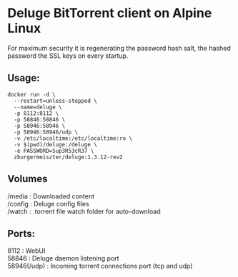 # Deluge BitTorrent client on Alpine Linux

For maximum security it is regenerating the password hash salt, the hashed password the SSL keys on every startup.

## Usage:
```
docker run -d \
  --restart=unless-stopped \
  --name=deluge \
  -p 8112:8112 \
  -p 58846:58846 \
  -p 58946:58946 \
  -p 58946:58946/udp \
  -v /etc/localtime:/etc/localtime:ro \
  -v $(pwd)/deluge:/deluge \
  -e PASSWORD=5up3R53cR37 \
  zburgermeiszter/deluge:1.3.12-rev2
```

## Volumes
/media : Downloaded content  
/config : Deluge config files  
/watch : .torrent file watch folder for auto-download

## Ports:
8112 : WebUI  
58846 : Deluge daemon listening port  
58946(/udp) : Incoming torrent connections port (tcp and udp) 